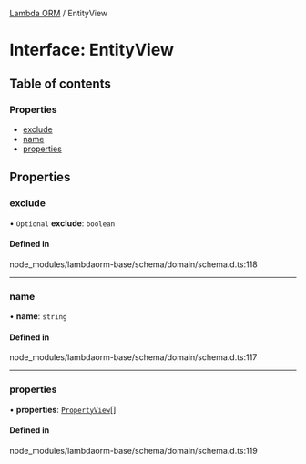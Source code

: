 [Lambda ORM](../README.md) / EntityView

# Interface: EntityView

## Table of contents

### Properties

- [exclude](EntityView.md#exclude)
- [name](EntityView.md#name)
- [properties](EntityView.md#properties)

## Properties

### exclude

• `Optional` **exclude**: `boolean`

#### Defined in

node_modules/lambdaorm-base/schema/domain/schema.d.ts:118

___

### name

• **name**: `string`

#### Defined in

node_modules/lambdaorm-base/schema/domain/schema.d.ts:117

___

### properties

• **properties**: [`PropertyView`](PropertyView.md)[]

#### Defined in

node_modules/lambdaorm-base/schema/domain/schema.d.ts:119

